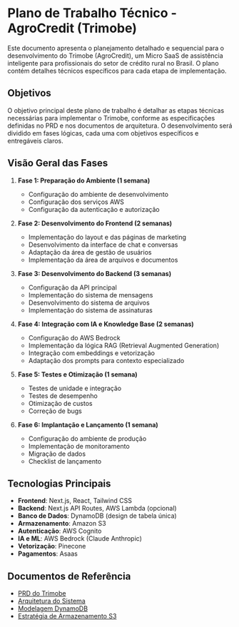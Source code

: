 # Plano de Trabalho Técnico - AgroCredit (Trimobe)

Este documento apresenta o planejamento detalhado e sequencial para o desenvolvimento do Trimobe (AgroCredit), um Micro SaaS de assistência inteligente para profissionais do setor de crédito rural no Brasil. O plano contém detalhes técnicos específicos para cada etapa de implementação.

## Objetivos

O objetivo principal deste plano de trabalho é detalhar as etapas técnicas necessárias para implementar o Trimobe, conforme as especificações definidas no PRD e nos documentos de arquitetura. O desenvolvimento será dividido em fases lógicas, cada uma com objetivos específicos e entregáveis claros.

## Visão Geral das Fases

1. **Fase 1: Preparação do Ambiente (1 semana)**
   - Configuração do ambiente de desenvolvimento
   - Configuração dos serviços AWS
   - Configuração da autenticação e autorização

2. **Fase 2: Desenvolvimento do Frontend (2 semanas)**
   - Implementação do layout e das páginas de marketing
   - Desenvolvimento da interface de chat e conversas
   - Adaptação da área de gestão de usuários
   - Implementação da área de arquivos e documentos

3. **Fase 3: Desenvolvimento do Backend (3 semanas)**
   - Configuração da API principal
   - Implementação do sistema de mensagens
   - Desenvolvimento do sistema de arquivos
   - Implementação do sistema de assinaturas

4. **Fase 4: Integração com IA e Knowledge Base (2 semanas)**
   - Configuração do AWS Bedrock
   - Implementação da lógica RAG (Retrieval Augmented Generation)
   - Integração com embeddings e vetorização
   - Adaptação dos prompts para contexto especializado

5. **Fase 5: Testes e Otimização (1 semana)**
   - Testes de unidade e integração
   - Testes de desempenho
   - Otimização de custos
   - Correção de bugs

6. **Fase 6: Implantação e Lançamento (1 semana)**
   - Configuração do ambiente de produção
   - Implementação de monitoramento
   - Migração de dados
   - Checklist de lançamento

## Tecnologias Principais

- **Frontend**: Next.js, React, Tailwind CSS
- **Backend**: Next.js API Routes, AWS Lambda (opcional)
- **Banco de Dados**: DynamoDB (design de tabela única)
- **Armazenamento**: Amazon S3
- **Autenticação**: AWS Cognito
- **IA e ML**: AWS Bedrock (Claude Anthropic)
- **Vetorização**: Pinecone
- **Pagamentos**: Asaas

## Documentos de Referência

- [PRD do Trimobe](../AgroCredit-AI-PRD.md)
- [Arquitetura do Sistema](../AgroCredit-Arquitetura-Corrigido.md)
- [Modelagem DynamoDB](../ModelagemDynamoDB-AgroCredit.md)
- [Estratégia de Armazenamento S3](../ArmazenamentoS3-AgroCredit.md)
